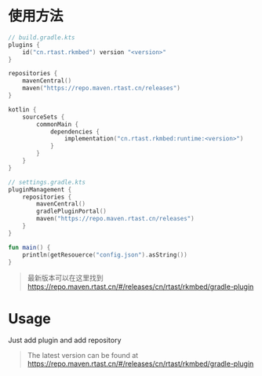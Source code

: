 # 使用方法

```kotlin
// build.gradle.kts
plugins {
    id("cn.rtast.rkmbed") version "<version>"
}

repositories {
    mavenCentral()
    maven("https://repo.maven.rtast.cn/releases")
}

kotlin {
    sourceSets {
        commonMain {
            dependencies {
                implementation("cn.rtast.rkmbed:runtime:<version>")
            }
        }
    }
}

// settings.gradle.kts
pluginManagement {
    repositories {
        mavenCentral()
        gradlePluginPortal()
        maven("https://repo.maven.rtast.cn/releases")
    }
}
```

```kotlin
fun main() {
    println(getResouerce("config.json").asString())
}
```

> 最新版本可以在这里找到 https://repo.maven.rtast.cn/#/releases/cn/rtast/rkmbed/gradle-plugin


# Usage

Just add plugin and add repository

> The latest version can be found at https://repo.maven.rtast.cn/#/releases/cn/rtast/rkmbed/gradle-plugin

